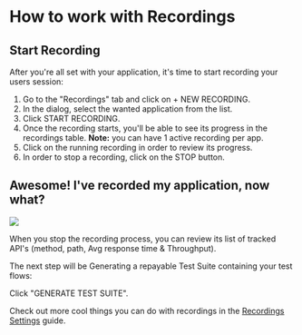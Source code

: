 # How to work with Recordings

## Start Recording

After you're all set with your application, it's time to start recording your users session:

1. Go to the "Recordings" tab and click on + NEW RECORDING.
2. In the dialog, select the wanted application from the list.
3. Click START RECORDING.
4. Once the recording starts, you'll be able to see its progress in the recordings table. **Note:** you can have 1 active recording per app.
5. Click on the running recording in order to review its progress.
6. In order to stop a recording, click on the STOP button.

## Awesome! I've recorded my application, now what?

![](../../.gitbook/assets/part-one-SparkVideo.gif)

When you stop the recording process, you can review its list of tracked API's (method, path, Avg response time & Throughput).

The next step will be Generating a repayable Test Suite containing your test flows:

Click "GENERATE TEST SUITE".

Check out more cool things you can do with recordings in the [Recordings Settings](https://docs.loadmill.com/working-with-the-recorder/recorder-settings) guide.
